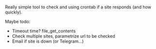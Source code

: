 Really simple tool to check and using crontab if a site responds (and how quickly).

Maybe todo:
- Timeout time? file_get_contents
- Check multiple sites, parametrize url to be checked
- Email if site is down (or Telegram...)
